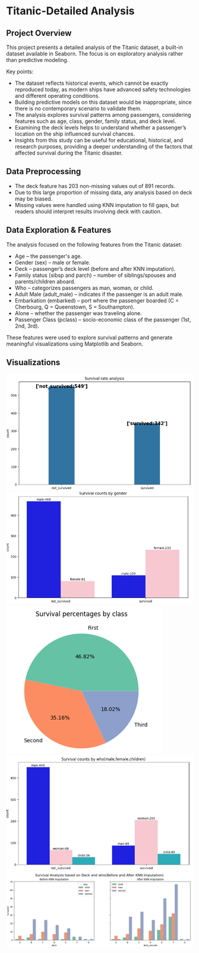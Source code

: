 # Titanic-Detailed Analysis

## Project Overview

This project presents a detailed analysis of the Titanic dataset, a built-in dataset available in Seaborn. The focus is on exploratory analysis rather than predictive modeling.

Key points:
- The dataset reflects historical events, which cannot be exactly reproduced today, as modern ships have advanced safety technologies and different operating conditions.
- Building predictive models on this dataset would be inappropriate, since there is no contemporary scenario to validate them.
- The analysis explores survival patterns among passengers, considering features such as age, class, gender, family status, and deck level.
- Examining the deck levels helps to understand whether a passenger’s location on the ship influenced survival chances.
- Insights from this study can be useful for educational, historical, and research purposes, providing a deeper understanding of the factors that affected survival during the Titanic disaster.
  
## Data Preprocessing

- The deck feature has 203 non-missing values out of 891 records.  
- Due to this large proportion of missing data, any analysis based on deck may be biased.  
- Missing values were handled using KNN imputation to fill gaps, but readers should interpret results involving deck with caution.

## Data Exploration & Features

The analysis focused on the following features from the Titanic dataset:

- Age – the passenger's age.  
- Gender (sex) – male or female.  
- Deck – passenger’s deck level (before and after KNN imputation).  
- Family status (sibsp and parch) – number of siblings/spouses and parents/children aboard.  
- Who – categorizes passengers as man, woman, or child.  
- Adult Male (adult_male) – indicates if the passenger is an adult male.  
- Embarkation (embarked) – port where the passenger boarded (C = Cherbourg, Q = Queenstown, S = Southampton).  
- Alone – whether the passenger was traveling alone.  
- Passenger Class (pclass) – socio-economic class of the passenger (1st, 2nd, 3rd).  

These features were used to explore survival patterns and generate meaningful visualizations using Matplotlib and Seaborn.
## Visualizations


<img src="Images/survival-non_survival.png">


<img src="Images/survival_gender.png" >

<img src="Images/survival_pclass.png">


<img src="Images/survival_who.png">



<img src="Images/survival-deck.png">
